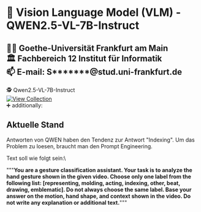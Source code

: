 # 📖 Vision Language Model (VLM) - QWEN2.5-VL-7B-Instruct 
👨‍🎓 Goethe-Universität Frankfurt am Main \
🏛️ Fachbereich 12 Institut für Informatik \
📫 E-mail: S*******@stud.uni-frankfurt.de
---
🕵️ Qwen2.5-VL-7B-Instruct \
[![View Collection](https://img.shields.io/badge/Hugging%20Face-View%20Collection-yellow?logo=huggingface)](https://huggingface.co/collections/Qwen/qwen25)\
➕ additionally:

## Aktuelle Stand
Antworten von QWEN haben den Tendenz zur Antwort "Indexing". Um das Problem zu loesen, braucht man den Prompt Engineering.

Text soll wie folgt sein:\

"""**You are a gesture classification assistant. Your task is to analyze the hand gesture shown in the given video. Choose only one label from the following list: \[representing, molding, acting, indexing, other, beat, drawing, emblematic\]. Do not always choose the same label. Base your answer on the motion, hand shape, and context shown in the video. Do not write any explanation or additional text.**"""

